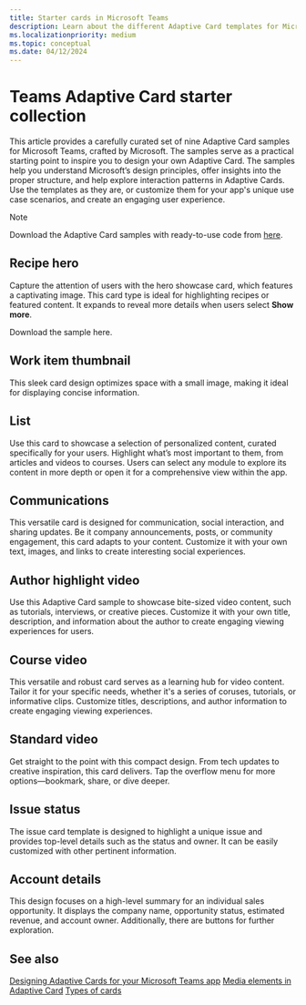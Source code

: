 ```yaml
---
title: Starter cards in Microsoft Teams
description: Learn about the different Adaptive Card templates for Microsoft Teams that serve as an inspiration to design your own Adaptive Card.
ms.localizationpriority: medium
ms.topic: conceptual
ms.date: 04/12/2024
---
```


# Teams Adaptive Card starter collection

This article provides a carefully curated set of nine Adaptive Card samples for Microsoft Teams, crafted by Microsoft. The samples serve as a practical starting point to inspire you to design your own Adaptive Card. The samples help you understand Microsoft’s design principles, offer insights into the proper structure, and help explore interaction patterns in Adaptive Cards. Use the templates as they are, or customize them for your app's unique use case scenarios, and create an engaging user experience.

> [!NOTE]
> Download the Adaptive Card samples with ready-to-use code from [here](https://github.com/pnp/AdaptiveCards-Templates).

## Recipe hero

Capture the attention of users with the hero showcase card, which features a captivating image. This card type is ideal for highlighting recipes or featured content. It expands to reveal more details when users select **Show more**.

Download the sample here.

## Work item thumbnail

This sleek card design optimizes space with a small image, making it ideal for displaying concise information.

## List

Use this card to showcase a selection of personalized content, curated specifically for your users. Highlight what’s most important to them, from articles and videos to courses. Users can select any module to explore its content in more depth or open it for a comprehensive view within the app.

## Communications

This versatile card is designed for communication, social interaction, and sharing updates. Be it company announcements, posts, or community engagement, this card adapts to your content. Customize it with your own text, images, and links to create interesting social experiences.

## Author highlight video

Use this Adaptive Card sample to showcase bite-sized video content, such as tutorials, interviews, or creative pieces. Customize it with your own title, description, and information about the author to create engaging viewing experiences for users.

## Course video

This versatile and robust card serves as a learning hub for video content. Tailor it for your specific needs, whether it's a series of coruses, tutorials, or informative clips. Customize titles, descriptions, and author information to create engaging viewing experiences.

## Standard video

Get straight to the point with this compact design. From tech updates to creative inspiration, this card delivers. Tap the overflow menu for more options—bookmark, share, or dive deeper.

## Issue status

The issue card template is designed to highlight a unique issue and provides top-level details such as the status and owner. It can be easily customized with other pertinent information.

## Account details

This design focuses on a high-level summary for an individual sales opportunity. It displays the company name, opportunity status, estimated revenue, and account owner. Additionally, there are buttons for further exploration.

## See also

[Designing Adaptive Cards for your Microsoft Teams app](design-effective-cards.md)
[Media elements in Adaptive Card](media-elements-in-adaptive-cards.md)
[Types of cards](cards-reference.md)
